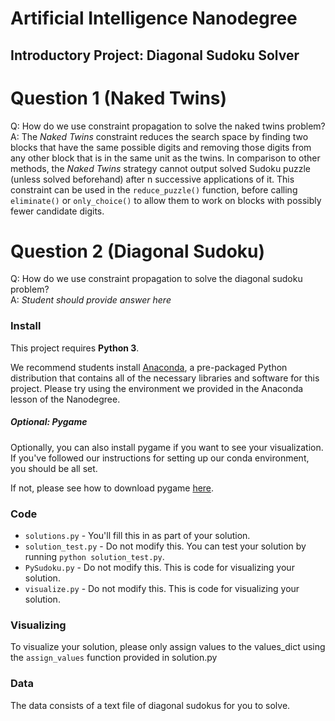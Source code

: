 # Artificial Intelligence Nanodegree
## Introductory Project: Diagonal Sudoku Solver

# Question 1 (Naked Twins)
Q: How do we use constraint propagation to solve the naked twins problem?  
A: The *Naked Twins* constraint reduces the search space by finding two blocks that have the same possible digits and removing those digits from any other block that is in the same unit as the twins. In comparison to other methods, the *Naked Twins* strategy cannot output solved Sudoku puzzle (unless solved beforehand) after n successive applications of it. This constraint can be used in the `reduce_puzzle()` function, before calling `eliminate()` or `only_choice()` to allow them to work on blocks with possibly fewer candidate digits.

# Question 2 (Diagonal Sudoku)
Q: How do we use constraint propagation to solve the diagonal sudoku problem?  
A: *Student should provide answer here*

### Install

This project requires **Python 3**.

We recommend students install [Anaconda](https://www.continuum.io/downloads), a pre-packaged Python distribution that contains all of the necessary libraries and software for this project. 
Please try using the environment we provided in the Anaconda lesson of the Nanodegree.

##### Optional: Pygame

Optionally, you can also install pygame if you want to see your visualization. If you've followed our instructions for setting up our conda environment, you should be all set.

If not, please see how to download pygame [here](http://www.pygame.org/download.shtml).

### Code

* `solutions.py` - You'll fill this in as part of your solution.
* `solution_test.py` - Do not modify this. You can test your solution by running `python solution_test.py`.
* `PySudoku.py` - Do not modify this. This is code for visualizing your solution.
* `visualize.py` - Do not modify this. This is code for visualizing your solution.

### Visualizing

To visualize your solution, please only assign values to the values_dict using the ```assign_values``` function provided in solution.py

### Data

The data consists of a text file of diagonal sudokus for you to solve.
